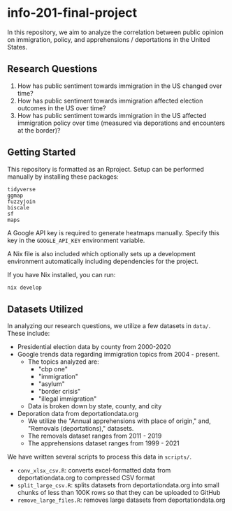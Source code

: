 # info-201-final-project

In this repository, we aim to analyze the correlation between public opinion on immigration, policy, and apprehensions / deportations in the United States.

## Research Questions

1. How has public sentiment towards immigration in the US changed over time?
2. How has public sentiment towards immigration affected election outcomes in the US over time?
3. How has public sentiment towards immigration in the US affected immigration policy over time (measured via deporations and encounters at the border)?

## Getting Started

This repository is formatted as an Rproject. Setup can be performed manually by installing these packages:

```
tidyverse
ggmap
fuzzyjoin
biscale
sf
maps
```

A Google API key is required to generate heatmaps manually. Specify this key in the `GOOGLE_API_KEY` environment variable.

A Nix file is also included which optionally sets up a development environment automatically including dependencies for the project.

If you have Nix installed, you can run:

```bash
nix develop
```

## Datasets Utilized

In analyzing our research questions, we utilize a few datasets in `data/`. These include:

- Presidential election data by county from 2000-2020
- Google trends data regarding immigration topics from 2004 - present.
  - The topics analyzed are:
    - "cbp one"
    - "immigration"
    - "asylum"
    - "border crisis"
    - "illegal immigration"
  - Data is broken down by state, county, and city
- Deporation data from deportationdata.org
  - We utilize the "Annual apprehensions with place of origin," and, "Removals (deportations)," datasets.
  - The removals dataset ranges from 2011 - 2019
  - The apprehensions dataset ranges from 1999 - 2021

We have written several scripts to process this data in `scripts/`.

- `conv_xlsx_csv.R`: converts excel-formatted data from deportationdata.org to compressed CSV format
- `split_large_csv.R`: splits datasets from deportationdata.org into small chunks of less than 100K rows so that they can be uploaded to GitHub
- `remove_large_files.R`: removes large datasets from deportationdata.org
